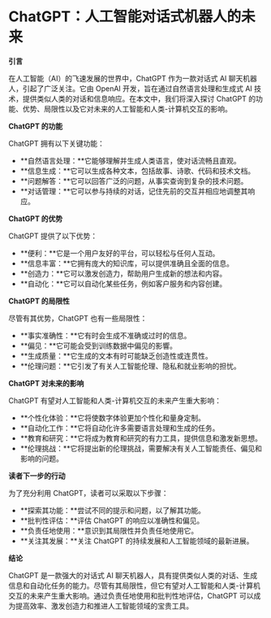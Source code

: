 # ChatGPT：人工智能对话式机器人的未来

**引言**

在人工智能（AI）的飞速发展的世界中，ChatGPT 作为一款对话式 AI 聊天机器人，引起了广泛关注。它由 OpenAI 开发，旨在通过自然语言处理和生成式 AI 技术，提供类似人类的对话和信息响应。在本文中，我们将深入探讨 ChatGPT 的功能、优势、局限性以及它对未来的人工智能和人类-计算机交互的影响。

**ChatGPT 的功能**

ChatGPT 拥有以下关键功能：

- **自然语言处理：**它能够理解并生成人类语言，使对话流畅且直观。
- **信息生成：**它可以生成各种文本，包括故事、诗歌、代码和技术文档。
- **问题解答：**它可以回答广泛的问题，从事实查询到复杂的技术问题。
- **对话管理：**它可以参与持续的对话，记住先前的交互并相应地调整其响应。

**ChatGPT 的优势**

ChatGPT 提供了以下优势：

- **便利：**它是一个用户友好的平台，可以轻松与任何人互动。
- **信息丰富：**它拥有庞大的知识库，可以提供准确且全面的信息。
- **创造力：**它可以激发创造力，帮助用户生成新的想法和内容。
- **自动化：**它可以自动化某些任务，例如客户服务和内容创建。

**ChatGPT 的局限性**

尽管有其优势，ChatGPT 也有一些局限性：

- **事实准确性：**它有时会生成不准确或过时的信息。
- **偏见：**它可能会受到训练数据中偏见的影響。
- **生成质量：**它生成的文本有时可能缺乏创造性或连贯性。
- **伦理问题：**它引发了有关人工智能伦理、隐私和就业影响的担忧。

**ChatGPT 对未来的影响**

ChatGPT 有望对人工智能和人类-计算机交互的未来产生重大影响：

- **个性化体验：**它将使数字体验更加个性化和量身定制。
- **自动化工作：**它将自动化许多需要语言处理和生成的任务。
- **教育和研究：**它将成为教育和研究的有力工具，提供信息和激发新思想。
- **伦理挑战：**它将提出新的伦理挑战，需要解决有关人工智能责任、偏见和影响的问题。

**读者下一步的行动**

为了充分利用 ChatGPT，读者可以采取以下步骤：

- **探索其功能：**尝试不同的提示和问题，以了解其功能。
- **批判性评估：**评估 ChatGPT 的响应以准确性和偏见。
- **负责任地使用：**意识到其局限性并负责任地使用它。
- **关注其发展：**关注 ChatGPT 的持续发展和人工智能领域的最新进展。

**结论**

ChatGPT 是一款强大的对话式 AI 聊天机器人，具有提供类似人类的对话、生成信息和自动化任务的能力。尽管有其局限性，但它有望对人工智能和人类-计算机交互的未来产生重大影响。通过负责任地使用和批判性地评估，ChatGPT 可以成为提高效率、激发创造力和推进人工智能领域的宝贵工具。
